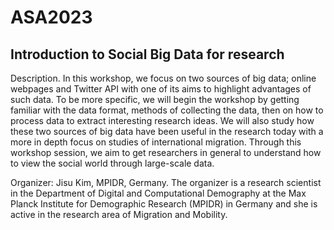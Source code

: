 # ASA2023

## Introduction to Social Big Data for research
Description.
In this workshop, we focus on two sources of big data; online webpages and Twitter API with one of its aims to highlight advantages of such data. To be more specific, we will begin the workshop by getting familiar with the data format, methods of collecting the data, then on how to process data to extract interesting research ideas. We will also study how these two sources of big data have been useful in the research today with a more in depth focus on studies of international migration. Through this workshop session, we aim to get researchers in general to understand how to view the social world through large-scale data.

Organizer: Jisu Kim, MPIDR, Germany. The organizer is a research scientist in the Department of Digital and Computational Demography at the Max Planck Institute for Demographic Research (MPIDR) in Germany and she is active in the research area of Migration and Mobility.
